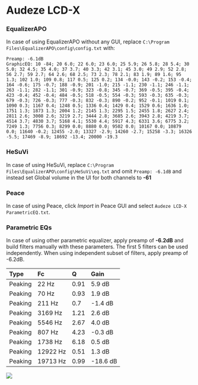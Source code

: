 # Audeze LCD-X

### EqualizerAPO
In case of using EqualizerAPO without any GUI, replace `C:\Program Files\EqualizerAPO\config\config.txt`
with:
```
Preamp: -6.1dB
GraphicEQ: 10 -84; 20 6.0; 22 6.0; 23 6.0; 25 5.9; 26 5.8; 28 5.4; 30 5.0; 32 4.5; 35 4.0; 37 3.7; 40 3.3; 42 3.1; 45 3.0; 49 2.9; 52 2.8; 56 2.7; 59 2.7; 64 2.6; 68 2.5; 73 2.3; 78 2.1; 83 1.9; 89 1.6; 95 1.3; 102 1.0; 109 0.8; 117 0.5; 125 0.2; 134 -0.0; 143 -0.2; 153 -0.4; 164 -0.6; 175 -0.7; 188 -0.9; 201 -1.0; 215 -1.1; 230 -1.1; 246 -1.1; 263 -1.1; 282 -1.1; 301 -0.9; 323 -0.8; 345 -0.7; 369 -0.5; 395 -0.4; 423 -0.4; 452 -0.4; 484 -0.5; 518 -0.5; 554 -0.3; 593 -0.3; 635 -0.3; 679 -0.3; 726 -0.3; 777 -0.3; 832 -0.3; 890 -0.2; 952 -0.1; 1019 0.1; 1090 0.3; 1167 0.4; 1248 0.5; 1336 0.4; 1429 0.4; 1529 0.6; 1636 1.0; 1751 1.3; 1873 1.3; 2004 1.2; 2145 1.3; 2295 1.5; 2455 1.8; 2627 2.4; 2811 2.6; 3008 2.6; 3219 2.7; 3444 2.8; 3685 2.6; 3943 2.8; 4219 3.7; 4514 3.7; 4830 3.7; 5168 4.1; 5530 4.4; 5917 4.3; 6331 3.6; 6775 3.2; 7249 1.3; 7756 0.3; 8299 0.0; 8880 0.0; 9502 0.0; 10167 0.0; 10879 0.0; 11640 -0.2; 12455 -2.0; 13327 -2.9; 14260 -2.7; 15258 -3.3; 16326 -5.5; 17469 -8.9; 18692 -13.4; 20000 -19.3
```

### HeSuVi
In case of using HeSuVi, replace `C:\Program Files\EqualizerAPO\config\HeSuVi\eq.txt` and omit `Preamp:
-6.1dB` and instead set Global volume in the UI for both channels to **-61**

### Peace
In case of using Peace, click *Import* in Peace GUI and select `Audeze LCD-X ParametricEQ.txt`.

### Parametric EQs
In case of using other parametric equalizer, apply preamp of **-6.2dB** and build filters manually
with these parameters. The first 5 filters can be used independently.
When using independent subset of filters, apply preamp of -6.2dB.

| Type    | Fc       |    Q | Gain     |
|:--------|:---------|:-----|:---------|
| Peaking | 22 Hz    | 0.91 | 5.9 dB   |
| Peaking | 70 Hz    | 0.93 | 1.9 dB   |
| Peaking | 211 Hz   | 0.7  | -1.4 dB  |
| Peaking | 3169 Hz  | 1.21 | 2.6 dB   |
| Peaking | 5546 Hz  | 2.67 | 4.0 dB   |
| Peaking | 807 Hz   | 4.23 | -0.3 dB  |
| Peaking | 1738 Hz  | 6.18 | 0.5 dB   |
| Peaking | 12922 Hz | 0.51 | 1.3 dB   |
| Peaking | 19713 Hz | 0.99 | -18.6 dB |

![](https://raw.githubusercontent.com/jaakkopasanen/AutoEq/master/results/oratory1990/harman_over-ear_2018/Audeze%20LCD-X/Audeze%20LCD-X.png)